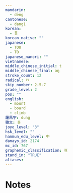 ```yaml
---
mandarin:
  - dēng
cantonese:
  - dang1
korean:
  - 등
korean_native: ""
japanese:
  - TOU
  - TO
japanese_nanori: ""
vietnamese:
middle_chinese_initial: t
middle_chinese_final: ǝŋ
stroke_count: 12
radical: 癶
skip_number: 2-5-7
grade_level: 2
pos: ""
english:
  - mount
  - board
  - climb
羅馬字: dung
韓文: 둥
joyo_level: "3"
hsk_level: ""
hanmun_edu_level: 中
danayo_id: 2174
mc_id: 767
graphemic_classification: 豆
stand_in: "TRUE"
aliases:
---
```


# Notes
